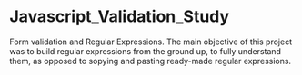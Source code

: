 # Javascript_Validation_Study
Form validation and Regular Expressions. 
The main objective of this project was to build regular expressions from the ground up, to fully understand them,
as opposed to sopying and pasting ready-made regular expressions.
